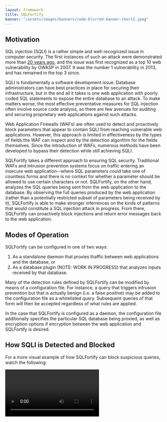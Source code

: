 ```yaml
---
layout: framework
title: SQLFortify
banner: "/assets/images/banners/code-blurred-banner-short2.jpeg"
---
```


## Motivation

SQL injection (SQLI) is a rather simple and well-recognized issue in computer security.
The first instances of such an attack were demonstrated more than [20 years ago](http://phrack.org/issues/54/8.html), and the issue was first recognized as a top 10 web vulnerability by OWASP in 2007.
It was the number 1 vulnerability in 2013, and has remained in the top 3 since. <!--Source here-->

SQLI is fundamentally a software development issue.
Database administrators can have best practices in place for securing their infrastructure, but in the end all it takes is one web application with poorly coded SQL statements to expose the entire database to an attack.
To make matters worse, the most effective preventative measures for SQL injection often involve source code analysis, so there are few avenues for auditing and securing proprietary web applications against such attacks.

Web Application Firewalls (WAFs) are often used to detect and proactively block parameters that appear to contain SQLI from reaching vulnerable web applications.
However, this approach is limited in effectiveness by the types of fields the WAF can inspect and by the detection algorithm for the fields themselves.
Since the introduction of WAFs, numerous methods have been developed to bypass their detection while still achieving SQLI.

SQLFortify takes a different approach to ensuring SQL security.
Traditional WAFs and intrusion prevention systems focus on traffic entering an insecure web application--where SQL parameters could take one of countless forms and there is no context for whether a parameter should be allowed to use certain characters or not.
SQLFortify, on the other hand, analyzes the SQL queries being sent from the web application to the database. By observing the full queries produced by the web application (rather than a potentially restricted subset of parameters being received by it), SQLFortify is able to make stronger inferrences on the kinds of patterns that would constitute a SQL injection attack in progress. From there, SQLFortify can proactively block injections and return error messages back to the web application.

## Modes of Operation

SQLFortify can be configured in one of two ways:

1. As a standalone daemon that proxies thaffic between web applications and the database, or
2. As a database plugin (NOTE: WORK IN PROGRESS) that analyzes inputs received by that database.

Many of the detection rules defined by SQLFortify can be modified by means of a configuration file.
For instance, a query that triggers intrusion prevention but that is actually benign (i.e. a false positive) may be added to the configuration file as a whitelisted query.
Subsequent queries of that form will then be accepted regardless of what rules are applied.

In the case that SQLFortify is configured as a daemon, the configuration file additionally specifies the particular SQL database being proxied, as well as encryption options if encryption between the web application and SQLFortify is desired.

## How SQLI is Detected and Blocked


For a more visual example of how SQLFortify can block suspicious queries, watch the following:

<video autoplay="autoplay" loop="loop">
    <source src="/assets/videos/sqlfortify-simple-example.webm" type="video/webm">
</video>

